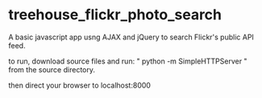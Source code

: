 # treehouse_flickr_photo_search


A basic javascript app usng AJAX and jQuery to search Flickr's public API feed.

to run, download source files and run: " python -m SimpleHTTPServer " from the source directory.  

then direct your browser to localhost:8000
